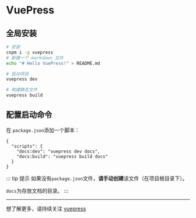 # VuePress

## 全局安装

```sh {4}
# 安装
cnpm i -g vuepress
# 新建一个 markdown 文件
echo "# Hello VuePress!" > README.md

# 启动项目
vuepress dev

# 构建静态文件
vuepress build
```

## 配置启动命令

在 `package.json`添加一个脚本：

```json{4}
{
  "scripts": {
    "docs:dev": "vuepress dev docs",
    "docs:build": "vuepress build docs"
  }
}
```

::: tip 提示
如果没有`package.json`文件，**请手动创建**该文件（在项目根目录下）。

`docs`为存放文档的目录。
:::

---

想了解更多，请持续关注 [vuepress](https://vuepress.vuejs.org/zh/)
